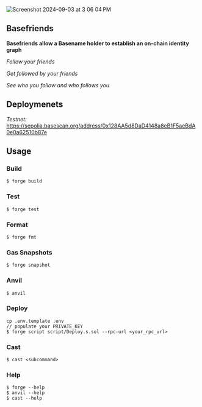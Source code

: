 ![Screenshot 2024-09-03 at 3 06 04 PM](https://github.com/user-attachments/assets/1d8087ea-46bf-477f-ad6e-af211912ba58)

## Basefriends

**Basefriends allow a Basename holder to establish an on-chain identity graph**

*Follow your friends*

*Get followed by your friends*

*See who you follow and who follows you*

## Deploymenets

*Testnet:* https://sepolia.basescan.org/address/0x128AA5d8DaD4148a8eB1F5aeBdA0e0a62510b87e

## Usage

### Build

```shell
$ forge build
```

### Test

```shell
$ forge test
```

### Format

```shell
$ forge fmt
```

### Gas Snapshots

```shell
$ forge snapshot
```

### Anvil

```shell
$ anvil
```

### Deploy

```shell
cp .env.template .env
// populate your PRIVATE_KEY
$ forge script script/Deploy.s.sol --rpc-url <your_rpc_url>
```

### Cast

```shell
$ cast <subcommand>
```

### Help

```shell
$ forge --help
$ anvil --help
$ cast --help
```
